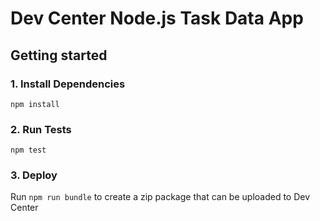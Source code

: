 # Dev Center Node.js Task Data App

## Getting started

### 1. Install Dependencies

```
npm install
```

### 2. Run Tests

```
npm test
```

### 3. Deploy

Run `npm run bundle` to create a zip package that can be uploaded to Dev Center
